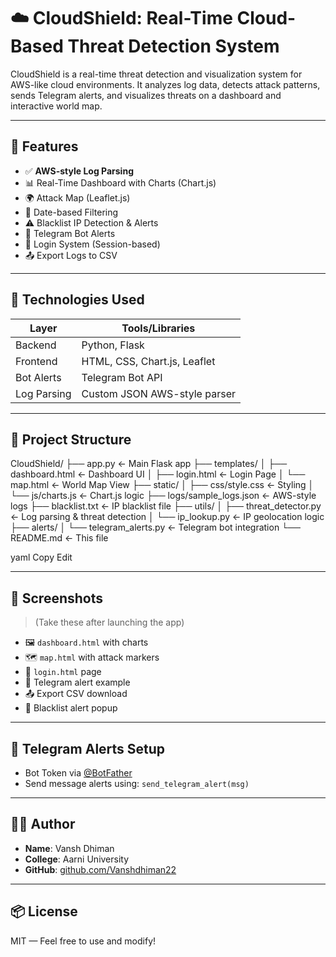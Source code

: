 # ☁️ CloudShield: Real-Time Cloud-Based Threat Detection System


CloudShield is a real-time threat detection and visualization system for AWS-like cloud environments. It analyzes log data, detects attack patterns, sends Telegram alerts, and visualizes threats on a dashboard and interactive world map.

---

## 🚀 Features

- ✅ **AWS-style Log Parsing**
- 📊 Real-Time Dashboard with Charts (Chart.js)
- 🌍 Attack Map (Leaflet.js)
- 📅 Date-based Filtering
- ⚠ Blacklist IP Detection & Alerts
- 🔔 Telegram Bot Alerts
- 🔐 Login System (Session-based)
- 📤 Export Logs to CSV

---

## 🧠 Technologies Used

| Layer       | Tools/Libraries               |
|-------------|-------------------------------|
| Backend     | Python, Flask                 |
| Frontend    | HTML, CSS, Chart.js, Leaflet  |
| Bot Alerts  | Telegram Bot API              |
| Log Parsing | Custom JSON AWS-style parser  |

---

## 📁 Project Structure

CloudShield/
├── app.py ← Main Flask app
├── templates/
│ ├── dashboard.html ← Dashboard UI
│ ├── login.html ← Login Page
│ └── map.html ← World Map View
├── static/
│ ├── css/style.css ← Styling
│ └── js/charts.js ← Chart.js logic
├── logs/sample_logs.json ← AWS-style logs
├── blacklist.txt ← IP blacklist file
├── utils/
│ ├── threat_detector.py ← Log parsing & threat detection
│ └── ip_lookup.py ← IP geolocation logic
├── alerts/
│ └── telegram_alerts.py ← Telegram bot integration
└── README.md ← This file

yaml
Copy
Edit

---

## 📸 Screenshots

> (Take these after launching the app)

- 🖼 `dashboard.html` with charts
- 🗺 `map.html` with attack markers
- 🔐 `login.html` page
- 🧾 Telegram alert example
- 📤 Export CSV download
- 🛑 Blacklist alert popup

---

## 📡 Telegram Alerts Setup

- Bot Token via [@BotFather](https://t.me/BotFather)
- Send message alerts using: `send_telegram_alert(msg)`

---

## 👨‍💻 Author

- **Name**: Vansh Dhiman  
- **College**: Aarni University  
- **GitHub**: [github.com/Vanshdhiman22](https://github.com/Vanshdhiman22)

---

## 📦 License

MIT — Feel free to use and modify!
